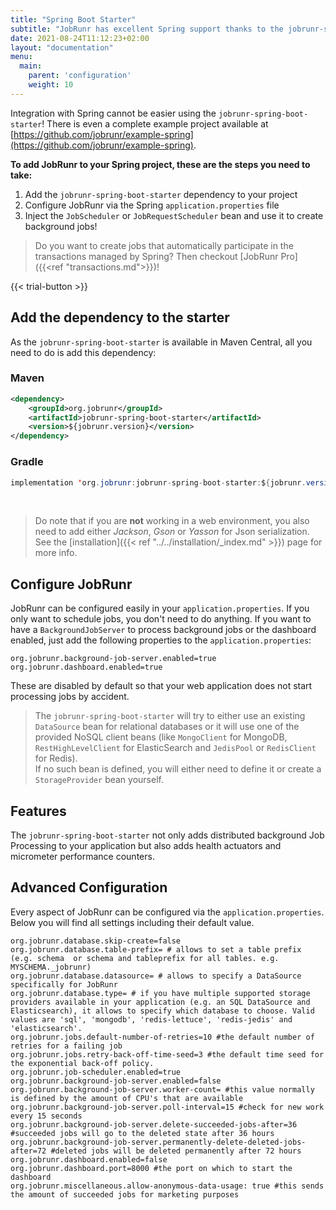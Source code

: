 ```yaml
---
title: "Spring Boot Starter"
subtitle: "JobRunr has excellent Spring support thanks to the jobrunr-spring-boot-starter"
date: 2021-08-24T11:12:23+02:00
layout: "documentation"
menu: 
  main: 
    parent: 'configuration'
    weight: 10
---
```

Integration with Spring cannot be easier using the `jobrunr-spring-boot-starter`! There is even a complete example project available at [https://github.com/jobrunr/example-spring](https://github.com/jobrunr/example-spring).

__To add JobRunr to your Spring project, these are the steps you need to take:__
1. Add the `jobrunr-spring-boot-starter` dependency to your project
2. Configure JobRunr via the Spring `application.properties` file
3. Inject the `JobScheduler` or `JobRequestScheduler` bean and use it to create background jobs!

> Do you want to create jobs that automatically participate in the transactions managed by Spring? Then checkout [JobRunr Pro]({{<ref "transactions.md">}})!

{{< trial-button >}}

## Add the dependency to the starter
As the `jobrunr-spring-boot-starter` is available in Maven Central, all you need to do is add this dependency:
### Maven
```xml
<dependency> 
    <groupId>org.jobrunr</groupId> 
    <artifactId>jobrunr-spring-boot-starter</artifactId> 
    <version>${jobrunr.version}</version> 
</dependency>
```

### Gradle
```java
implementation 'org.jobrunr:jobrunr-spring-boot-starter:${jobrunr.version}'
```
<br/>

> Do note that if you are **not** working in a web environment, you also need to add either _Jackson_, _Gson_ or _Yasson_ for Json serialization. See the [installation]({{< ref "../../installation/_index.md" >}}) page for more info.


## Configure JobRunr
JobRunr can be configured easily in your `application.properties`. If you only want to schedule jobs, you don't need to do anything. If you want to have a `BackgroundJobServer` to process background jobs or the dashboard enabled, just add the following properties to the `application.properties`:

```
org.jobrunr.background-job-server.enabled=true
org.jobrunr.dashboard.enabled=true
```

These are disabled by default so that your web application does not start processing jobs by accident.


> The `jobrunr-spring-boot-starter` will try to either use an existing `DataSource` bean for relational databases or it will use one of the provided NoSQL client beans (like `MongoClient` for MongoDB, `RestHighLevelClient` for ElasticSearch and `JedisPool` or `RedisClient` for Redis). <br/>
> If no such bean is defined, you will either need to define it or create a `StorageProvider` bean yourself.

## Features
The `jobrunr-spring-boot-starter` not only adds distributed background Job Processing to your application but also adds health actuators and micrometer performance counters.

## Advanced Configuration
Every aspect of JobRunr can be configured via the `application.properties`. Below you will find all settings including their default value.

```
org.jobrunr.database.skip-create=false
org.jobrunr.database.table-prefix= # allows to set a table prefix (e.g. schema  or schema and tableprefix for all tables. e.g. MYSCHEMA._jobrunr)
org.jobrunr.database.datasource= # allows to specify a DataSource specifically for JobRunr
org.jobrunr.database.type= # if you have multiple supported storage providers available in your application (e.g. an SQL DataSource and Elasticsearch), it allows to specify which database to choose. Valid values are 'sql', 'mongodb', 'redis-lettuce', 'redis-jedis' and 'elasticsearch'.
org.jobrunr.jobs.default-number-of-retries=10 #the default number of retries for a failing job
org.jobrunr.jobs.retry-back-off-time-seed=3 #the default time seed for the exponential back-off policy.
org.jobrunr.job-scheduler.enabled=true
org.jobrunr.background-job-server.enabled=false
org.jobrunr.background-job-server.worker-count= #this value normally is defined by the amount of CPU's that are available
org.jobrunr.background-job-server.poll-interval=15 #check for new work every 15 seconds
org.jobrunr.background-job-server.delete-succeeded-jobs-after=36 #succeeded jobs will go to the deleted state after 36 hours
org.jobrunr.background-job-server.permanently-delete-deleted-jobs-after=72 #deleted jobs will be deleted permanently after 72 hours
org.jobrunr.dashboard.enabled=false
org.jobrunr.dashboard.port=8000 #the port on which to start the dashboard
org.jobrunr.miscellaneous.allow-anonymous-data-usage: true #this sends the amount of succeeded jobs for marketing purposes
```